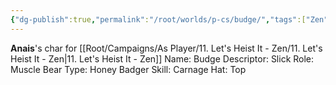 ```yaml
---
{"dg-publish":true,"permalink":"/root/worlds/p-cs/budge/","tags":["Zen","Other"]}
---
```


**Anais**'s char for [[Root/Campaigns/As Player/11. Let's Heist It - Zen/11. Let's Heist It - Zen\|11. Let's Heist It - Zen]]
Name: Budge 
Descriptor: Slick 
Role: Muscle 
Bear Type: Honey Badger 
Skill: Carnage 
Hat: Top